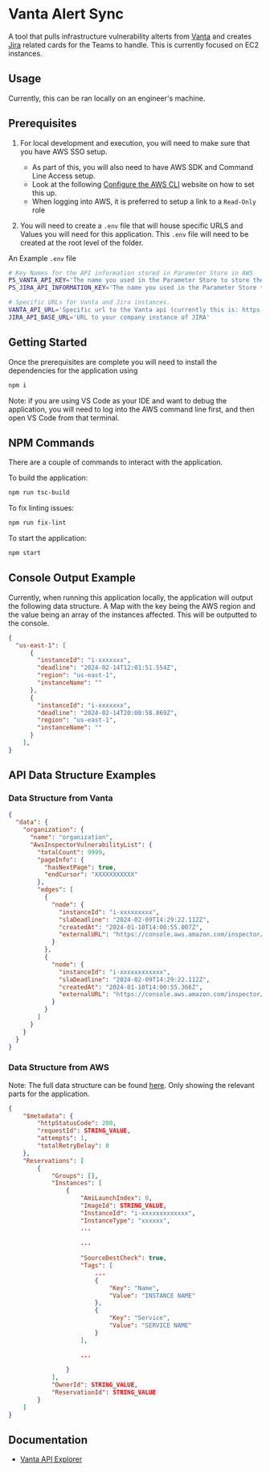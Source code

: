 # Vanta Alert Sync
A tool that pulls infrastructure vulnerability alterts from [Vanta](https://app.vanta.com) and creates [Jira](https://www.atlassian.com/software/jira) related cards for the Teams to handle. This is currently focused on EC2 instances.

## Usage
Currently, this can be ran locally on an engineer's machine.

## Prerequisites
1. For local development and execution, you will need to make sure that you have AWS SSO setup. 

    - As part of this, you will also need to have AWS SDK and Command Line Access setup.
    - Look at the following [Configure the AWS CLI](https://docs.aws.amazon.com/cli/latest/userguide/cli-chap-configure.html) website on how to set this up. 
    - When logging into AWS, it is preferred to setup a link to a `Read-Only` role

2. You will need to create a `.env` file that will house specific URLS and Values you will need for this application. This `.env` file will need to be created at the root level of the folder. 

An Example `.env` file
```sh
# Key Names for the API information stored in Parameter Store in AWS
PS_VANTA_API_KEY='The name you used in the Parameter Store to store the Vanta API token'
PS_JIRA_API_INFORMATION_KEY='The name you used in the Parameter Store to store the Jira API information'

# Specific URLs for Vanta and Jira instances.
VANTA_API_URL='Specific url to the Vanta api (currently this is: https://api.vanta.com/graphql)'
JIRA_API_BASE_URL='URL to your company instance of JIRA'
```

## Getting Started
Once the prerequisites are complete you will need to install the dependencies for the application using

```sh
npm i
```
Note: if you are using VS Code as your IDE and want to debug the application, you will need to log into the AWS command line first, and then open VS Code from that terminal.

## NPM Commands
There are a couple of commands to interact with the application.

To build the application:
```sh
npm run tsc-build
```

To fix linting issues:
```sh
npm run fix-lint
```

To start the application:
```sh
npm start
```

## Console Output Example
Currently, when running this application locally, the application will output the following data structure.
A Map with the key being the AWS region and the value being an array of the instances affected. This will be outputted to the console.

```json
{
  "us-east-1": [  
      {
        "instanceId": "i-xxxxxxx",
        "deadline": "2024-02-14T12:01:51.554Z",
        "region": "us-east-1",
        "instanceName": ""
      },
      {
        "instanceId": "i-xxxxxxx",
        "deadline": "2024-02-14T20:00:58.869Z",
        "region": "us-east-1",
        "instanceName": ""
      }
    ],
}
```

## API Data Structure Examples

### Data Structure from Vanta
```json
{
  "data": {
    "organization": {
      "name": "organization",
      "AwsInspectorVulnerabilityList": {
        "totalCount": 9999,
        "pageInfo": {
          "hasNextPage": true,
          "endCursor": "XXXXXXXXXXX"
        },
        "edges": [
          {
            "node": {
              "instanceId": "i-xxxxxxxxx",
              "slaDeadline": "2024-02-09T14:29:22.112Z",
              "createdAt": "2024-01-10T14:00:55.007Z",
              "externalURL": "https://console.aws.amazon.com/inspector/xxxxxxxx"
            }
          },
          {
            "node": {
              "instanceId": "i-xxxxxxxxxxxx",
              "slaDeadline": "2024-02-09T14:29:22.112Z",
              "createdAt": "2024-01-10T14:00:55.366Z",
              "externalURL": "https://console.aws.amazon.com/inspector/xxxxxxxx"
            }
          }
        ]
      }
    }
  }
}
```
### Data Structure from AWS
Note: The full data structure can be found [here](https://docs.aws.amazon.com/AWSJavaScriptSDK/v3/latest/client/ec2/command/DescribeInstancesCommand/). Only showing the relevant parts for the application.

```json
{
    "$metadata": {
        "httpStatusCode": 200,
        "requestId": STRING_VALUE,
        "attempts": 1,
        "totalRetryDelay": 0
    },
    "Reservations": [
        {
            "Groups": [],
            "Instances": [
                {
                    "AmiLaunchIndex": 0,
                    "ImageId": STRING_VALUE,
                    "InstanceId": "i-xxxxxxxxxxxxx",
                    "InstanceType": "xxxxxx",
                    ...
                    
                    ...
                    
                    "SourceDestCheck": true,
                    "Tags": [
                        ...
                        {
                            "Key": "Name",
                            "Value": "INSTANCE NAME"
                        },
                        {
                            "Key": "Service",
                            "Value": "SERVICE NAME"
                        }
                    ],

                    ...
                    
                }
            ],
            "OwnerId": STRING_VALUE,
            "ReservationId": STRING_VALUE
        }
    ]
}
```

## Documentation

- [Vanta API Explorer](https://studio.apollographql.com/public/vanta-prod/variant/api-external/home)